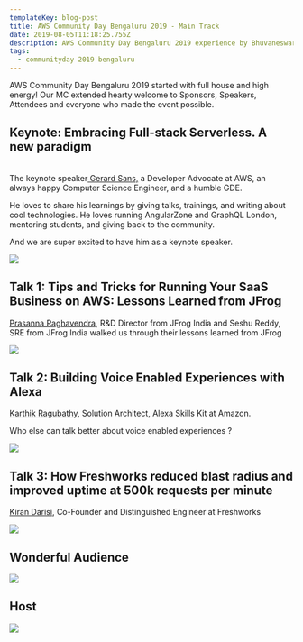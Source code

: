 ```yaml
---
templateKey: blog-post
title: AWS Community Day Bengaluru 2019 - Main Track
date: 2019-08-05T11:18:25.755Z
description: AWS Community Day Bengaluru 2019 experience by Bhuvaneswari Subramani
tags:
  - communityday 2019 bengaluru
---
```

AWS Community Day Bengaluru 2019 started with full house and high energy! Our MC extended hearty welcome to Sponsors, Speakers, Attendees and everyone who made the event possible.

## Keynote: Embracing Full-stack Serverless. A new paradigm

\
The keynote speaker[ Gerard Sans,](https://www.linkedin.com/in/gerard-sans/) a Developer Advocate at AWS, an always happy Computer Science Engineer, and a humble GDE.

He loves to share his learnings by giving talks, trainings, and writing about cool technologies. He loves running AngularZone and GraphQL London, mentoring students, and giving back to the community.

And we are super excited to have him as a keynote speaker.

![](/img/main_track_1_gerard.png)

## 

## Talk 1: Tips and Tricks for Running Your SaaS Business on AWS: Lessons Learned from JFrog

[Prasanna Raghavendra](https://www.linkedin.com/in/prasannaraghavendra/), R&D Director from JFrog India and Seshu Reddy, SRE from JFrog India walked us through their lessons learned from JFrog

![](/img/main_track_1_2ndtalk.png)

## Talk 2:  Building Voice Enabled Experiences with Alexa

[Karthik Ragubathy](https://www.linkedin.com/in/pkarthikr/), Solution Architect, Alexa Skills Kit at Amazon.

Who else can talk better about voice enabled experiences ?

![](/img/main_track_1_karthik.png)



## Talk 3: How Freshworks reduced blast radius and improved uptime at 500k requests per minute

[Kiran Darisi](https://www.linkedin.com/in/kirandarisi/), Co-Founder and Distinguished Engineer at Freshworks

![](/img/main_track_1_4.png)



## Wonderful Audience

![](/img/audience_2019.png)



## Host

![](/img/host.jpg)
